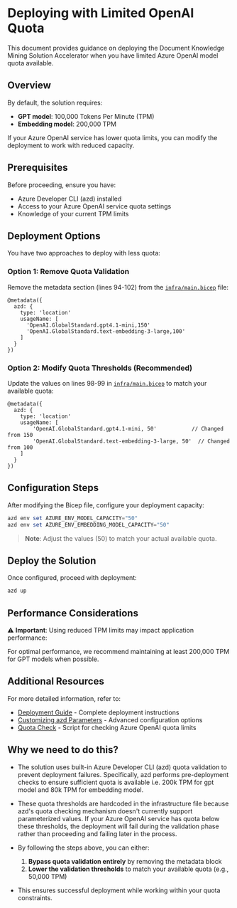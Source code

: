 # Deploying with Limited OpenAI Quota

This document provides guidance on deploying the Document Knowledge Mining Solution Accelerator when you have limited Azure OpenAI model quota available.

## Overview

By default, the solution requires:
- **GPT model**: 100,000 Tokens Per Minute (TPM)
- **Embedding model**: 200,000 TPM

If your Azure OpenAI service has lower quota limits, you can modify the deployment to work with reduced capacity.

## Prerequisites

Before proceeding, ensure you have:
- Azure Developer CLI (azd) installed
- Access to your Azure OpenAI service quota settings
- Knowledge of your current TPM limits

## Deployment Options

You have two approaches to deploy with less quota:

### Option 1: Remove Quota Validation

Remove the metadata section (lines 94-102) from the [`infra/main.bicep`](../infra/main.bicep) file:

```bicep
@metadata({
  azd: {
    type: 'location'
    usageName: [
      'OpenAI.GlobalStandard.gpt4.1-mini,150'
      'OpenAI.GlobalStandard.text-embedding-3-large,100'
    ]
  }
})
```

### Option 2: Modify Quota Thresholds (Recommended)

Update the values on lines 98-99 in [`infra/main.bicep`](../infra/main.bicep) to match your available quota:

```bicep
@metadata({
  azd: {
    type: 'location'
    usageName: [
        'OpenAI.GlobalStandard.gpt4.1-mini, 50'           // Changed from 150
        'OpenAI.GlobalStandard.text-embedding-3-large, 50'  // Changed from 100
    ]
  }
})
```

## Configuration Steps

After modifying the Bicep file, configure your deployment capacity:

```powershell
azd env set AZURE_ENV_MODEL_CAPACITY="50"
azd env set AZURE_ENV_EMBEDDING_MODEL_CAPACITY="50"
```

> **Note**: Adjust the values (50) to match your actual available quota.

## Deploy the Solution

Once configured, proceed with deployment:

```powershell
azd up
```

## Performance Considerations

⚠️ **Important**: Using reduced TPM limits may impact application performance:

For optimal performance, we recommend maintaining at least 200,000 TPM for GPT models when possible.

## Additional Resources

For more detailed information, refer to:

- [Deployment Guide](DeploymentGuide.md) - Complete deployment instructions
- [Customizing azd Parameters](CustomizingAzdParameters.md) - Advanced configuration options
- [Quota Check](QuotaCheck.md) - Script for checking Azure OpenAI quota limits

## Why we need to do this?
- The solution uses built-in Azure Developer CLI (azd) quota validation to prevent deployment failures. Specifically, azd performs pre-deployment checks to ensure sufficient quota is available i.e. 200k TPM for gpt model and 80k TPM for embedding model.

- These quota thresholds are hardcoded in the infrastructure file because azd's quota checking mechanism doesn't currently support parameterized values. If your Azure OpenAI service has quota below these thresholds, the deployment will fail during the validation phase rather than proceeding and failing later in the process.

- By following the steps above, you can either:
    1. **Bypass quota validation entirely** by removing the metadata block
    2. **Lower the validation thresholds** to match your available quota (e.g., 50,000 TPM)

- This ensures successful deployment while working within your quota constraints.